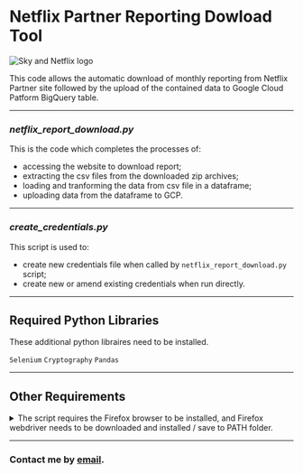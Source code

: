 # Netflix Partner Reporting Dowload Tool
<!-- ![Netflix on Sky][netflix-sky-image] -->

<img alt='Sky and Netflix logo' id='sky_netflix' src='https://static.skyassets.com/contentstack/assets/bltdc2476c7b6b194dd/bltbf7ca9ff9400dbe7/5e21f0bce2b3975498eae0b0/Sky_and_Netflix.png'>

This code allows the automatic download of monthly reporting from Netflix Partner site followed by the upload of the contained data to Google Cloud Patform BigQuery table.

---
### *netflix_report_download.py*

This is the code which completes the processes of:
- accessing the website to download report;
- extracting the csv files from the downloaded zip archives;
- loading and tranforming the data from csv file in a dataframe;
- uploading data from the dataframe to GCP.
---
### *create_credentials.py*

This script is used to:
- create new credentials file when called by `netflix_report_download.py` script;
- create new or amend existing credentials when run directly.
---

## Required Python Libraries

These additional python libraires need to be installed.

<code>Selenium</code>
<code>Cryptography</code>
<code>Pandas</code>

---

## Other Requirements
<details>
    <summary>The script requires the Firefox browser to be installed, and Firefox webdriver needs to be downloaded and installed / save to PATH folder.</summary>

* Download Firefox from [here][ff-link]

* Download Webdriver from [here][ff-driver]
</details>

---
### Contact me by [email][my-email].

<!-- Links  -->

[my-email]: mailto:gregg.brown@sky.uk
[ff-link]: https://www.mozilla.org/en-GB/firefox/download/thanks/
[ff-driver]: https://github.com/mozilla/geckodriver/releases
